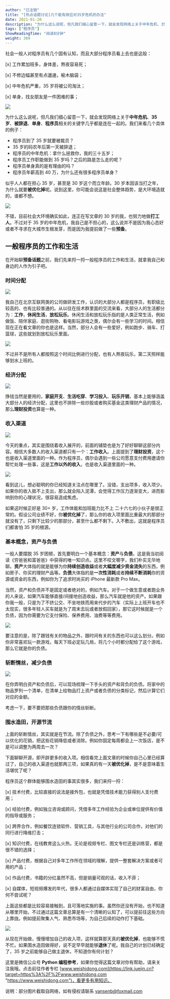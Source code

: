 ```yaml
---
author: "已注销"
title: "[热点话题讨论]几个能有效应对35岁危机的办法"
date: 2021-01-20
description: "为什么这么说呢，但凡我们细心留意一下，就会发现网络上关于中年危机、35岁、被辞退、单身、程序员相关的关键字几乎都是连在一起的。我们来看几个具体的例子：似乎人人都在担心35岁，甚至是30岁这个而立年龄。30岁本因该当打之年，为什么就要被优化掉呢。说到这里，你可能会说这…"
tags: ["程序员"]
ShowReadingTime: "阅读8分钟"
weight: 369
---
```

社会一般人对程序员有几个固有认知，而且大部分程序员看上去也是这般：

\[x\] 工作累加班多，身体差，熬夜容易死；

\[x\] 不修边幅甚至有点邋遢，榆木脑袋；

\[x\] 中年危机严重，35 岁将被公司淘汰；

\[x\] 单身，找女朋友是一件困难的事；

![](https://p3-juejin.byteimg.com/tos-cn-i-k3u1fbpfcp/dd36ecc6a86846e493bfaba20139e75a~tplv-k3u1fbpfcp-zoom-in-crop-mark:1512:0:0:0.awebp)

为什么这么说呢，但凡我们细心留意一下，就会发现网络上关于**中年危机**、**35岁**、**被辞退**、**单身**、**程序员**相关的关键字几乎都是连在一起的。我们来看几个具体的例子：

*   程序员到了 35 岁就要被裁员？
*   35 岁的码农年后第一天被辞退；
*   程序员的中年危机：拿什么拯救你，我的三十五岁；
*   程序员工作职能做到 35 岁吗？之后的路是怎么走的呢？
*   程序员单身真的是有理由的吗？
*   程序员年薪高到 40 万，为什么还有很多程序员单身？

似乎人人都在担心 35 岁，甚至是 30 岁这个而立年龄。30 岁本因该当打之年，为什么就要**被优化掉**呢。说到这里，你可能会说这是社会整体趋势，是大环境造就的，谁都不想。

![](https://p3-juejin.byteimg.com/tos-cn-i-k3u1fbpfcp/7919120cb2da4b049324b6f3202912d7~tplv-k3u1fbpfcp-zoom-in-crop-mark:1512:0:0:0.awebp)

不错，目前社会大环境确实如此，连正在写文章的 30 岁的我，也努力地做**打工人**。不过对于 35 岁的中年危机，我自己是不担心的，这么说并不是因为我心态好或者不寻求在大城市生根发芽，而是因为我提前做了一些**预备**。

一般程序员的工作和生活
-----------

在开始聊**预备话题**之前，我们先来捋一捋一般程序员的工作和生活，就拿我自己和身边的人作为引子吧。

### 时间分配

![](https://p3-juejin.byteimg.com/tos-cn-i-k3u1fbpfcp/c3d41ac36b9840b38ce9835b8c5a08b8~tplv-k3u1fbpfcp-zoom-in-crop-mark:1512:0:0:0.awebp)

我自己在北京互联网类的公司做研发工作，认识的大部分人都是程序员，有职级比较高的、也有比较普通的。从以往在技术群里面的交流来看，大部分人的生活都分为：**工作**，**休闲生活**，**放松玩乐**。休闲生活和放松玩乐指的是人类正常生活，例如做饭、陪伴家庭、逛街购物、看电影玩游戏之类，偶尔会有一些学习的时间。相信现在正在看文章的你也是这样。当然，部分人会有一些爱好，例如跑步、骑车、打篮球，这些就划到放松玩乐里面。

![](https://p3-juejin.byteimg.com/tos-cn-i-k3u1fbpfcp/e51196b1e33141bfa67b4929b2ecfeb5~tplv-k3u1fbpfcp-zoom-in-crop-mark:1512:0:0:0.awebp)

不过并不是所有人都按照这个时间比例进行分配，也有人熬夜玩乐，第二天照样能够划水上班的。

### 经济分配

![](https://p3-juejin.byteimg.com/tos-cn-i-k3u1fbpfcp/7c32ea1d15cb4d338210304757309b23~tplv-k3u1fbpfcp-zoom-in-crop-mark:1512:0:0:0.awebp)

挣钱当然是要用的，**家庭开支**、**生活吃穿**、**学习投入**、**玩乐开销**，基本上能够涵盖大部分人的经济分配，这里也不排除一些炒股或者购买基金这类理财产品的情况，那么**理财投资**也算是一种。

### 收入渠道

![](https://p3-juejin.byteimg.com/tos-cn-i-k3u1fbpfcp/c05f64e521af464ea4108a632366a7c0~tplv-k3u1fbpfcp-zoom-in-crop-mark:1512:0:0:0.awebp)

今天的重点，其实是围绕着收入展开的，前面的铺垫也是为了好好聊聊这部分内容。相信大多数人的收入渠道都只有一个：**工作收入**。上面提到了**理财投资**，这个也是收入渠道里面的一种。作为程序员，偶尔会遇到一些公司愿意支付费用邀请你帮忙处理一些事，这是**工作以外的收入**，也是收入渠道里面的一种。

![](https://p3-juejin.byteimg.com/tos-cn-i-k3u1fbpfcp/83eadec1175e4e84aaa311c8397e491c~tplv-k3u1fbpfcp-zoom-in-crop-mark:1512:0:0:0.awebp)

看到这儿，想必聪明的你已经知道关注点在哪里了。没错，支出项多，收入项少。如果你的收入抵不上支出，那么就会陷入泥潭，会觉得工作压力逐渐变大，进而影响到你的心理状况，很容易造成焦虑。

如果这时候正好是 30+ 岁，工作体能和加班能力比不上 二十六七的小伙子是很正常的。假设公司业绩不好，你**被优化掉**了，那么你的收入项里面比重最大的那部分就没有了，只剩下比较少的那部分，甚至什么都不剩下。入不敷出，这就是程序员们都害怕 35 岁的根源。

### 基本概念，资产与负债

一般人要摆脱 35 岁困顿，首先要明白一个基本概念：**资产**与**负债**，这是我当初阅读《穷爸爸和富爸爸》中获得的唯一知识点。这里不咬文嚼字，我们朴实无华地聊。**资产**大体指的就是能够为你**持续创造收益**或者**大幅度减少资金流失**的东西，例如房子、你买的理财产品等。**负债**大体指的是**一次性消耗**或者**持续不断消耗**你的资源或资金的东西，例如你为了追求时尚买的 iPhone 最新款 Pro Max。

当然，资产和负债并不是固定或者绝对的，例如汽车。对于一个做生意或者跑业务的人来说，如果汽车能够直接/间接地创造收益，那么汽车就是他的资产。如果跟你我一般，只是为了不挤公交、不坐地铁而用来代步的汽车（实际上上班开车也不太现实，很多年轻人买车就是为了周末去玩或者放假回家），那它这时候就是一个负债，因为你需要为它支付保险、保养费用、油费等等费用。

![](https://p3-juejin.byteimg.com/tos-cn-i-k3u1fbpfcp/c3e57f00977a49f5a530339b4cfb6b83~tplv-k3u1fbpfcp-zoom-in-crop-mark:1512:0:0:0.awebp)

要注意的是，除了跟钱有关的物品之外，跟时间有关的东西也可以这么划分。例如你非常喜欢玩一款游戏，每天下班必定玩几局，将几个小时都分配给了这个游戏，那么它就是你的负债。

### 斩断情丝，减少负债

![](https://p3-juejin.byteimg.com/tos-cn-i-k3u1fbpfcp/114154a09e194926868b290d64d2b38b~tplv-k3u1fbpfcp-zoom-in-crop-mark:1512:0:0:0.awebp)

在你弄明白资产和负债后，可以现场梳理一下手头的资产和背负的负债。将家中的物品罗列一个清单，在清单上给物品打上资产或者负债的分类标记，然后计算它们对应的金额。

考虑一下，要不要把那些负债跟你的情丝斩断。

### 围水造田，开源节流

上面的斩断情丝，其实就是在节流。除了负债之外，思考一下有哪些是不必要/可以优化的花销，把这些花销降低或者消除。例如你固定每周都会上一次饭店，是不是可以调整为两周去一次？

下面聊聊开源，即开辟更多的收入项。相信看完上面文章的时候你自己心里已经算过了，自己的收入渠道也就那两三项，如果真的有一天**被优化掉**，是不是意味着生活堪忧了呢？

程序员这个群体能够围水造田的事其实很多，我们来捋一捋：

\[x\] 技术付费，比较直接的说法是接外包，也就是凭借技术能力获得别人支付费用；

\[x\] 经验付费，例如独立咨询或顾问，凭借多年工作经验为企业或单位提供有价值的指导或服务；

\[x\] 跨界合作，例如餐饮连锁软件、营销工具，与其他行业的公司合作，对他们的同行进行降维打击；

\[x\] 知识付费，在线教育这么火热，无论是视频专栏、图文专栏还是训练营，都是很不错的选择；

\[x\] 产品付费，根据自己对多年工作所在领域的理解，提供一整套解决方案或者可用的产品；

\[x\] 作品付费，书籍的分红虽然不高，但是销量可观的话，收入不菲；

\[x\] 自媒体，短视频爆发的年代，很多人都通过自媒体实现了自己的财富自由，你何不尝试呢？

上面这些都是比较容易接触到，且可落地实施的事。虽然你还没有开始，也不知道从哪里开始，不过通过这篇文章总算是有一个清晰的认知了，可以提前往这些方向上靠拢。例如提前聚集人气、熟悉市场等，为自己后续的动作打下基础。

![](https://p3-juejin.byteimg.com/tos-cn-i-k3u1fbpfcp/9d74d71abda1438eb436437982815e4b~tplv-k3u1fbpfcp-zoom-in-crop-mark:1512:0:0:0.awebp)

从现在开始做，慢慢增加自己的收入项，这样就算那天真的**被优化掉**，也能够不慌不忙。如果围水造田做得好，说不定早早就能够**退休**了呢。我自己的计划已经确定了，35 岁之前能够自己做主退休，不知道你有何计划？

这里是微信公众号 **Python 编程参考**，如果你觉得这篇文章对你有帮助，请来关注我哦。点击前往作者专栏 [www.weishidong.com](https://link.juejin.cn?target=https%3A%2F%2Fwww.weishidong.com "https://www.weishidong.com")，看更多有用知识。

说明：部分图片截取自网络，如有侵权请联系 [vansenb@foxmail.com](https://link.juejin.cn?target=mailto%3Avansenb%40foxmail.com "mailto:vansenb@foxmail.com")